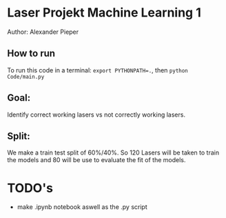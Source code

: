 # Laser Projekt Machine Learning 1

Author: Alexander Pieper

## How to run
To run this code in a terminal:
`export PYTHONPATH=.`, then `python Code/main.py`

## Goal:
Identify correct working lasers vs not correctly working lasers.

## Split:
We make a train test split of 60%/40%. So 120 Lasers will be taken to train the models and 80 will be use to evaluate the fit of the models.




# TODO's
- make .ipynb notebook aswell as the .py script

